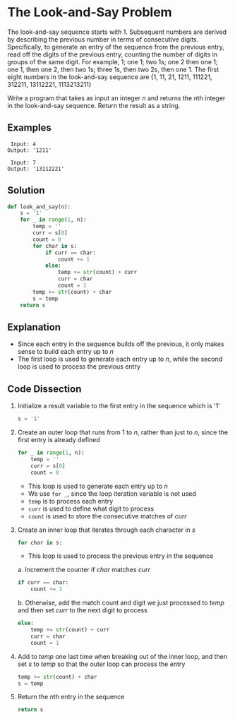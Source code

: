 # The Look-and-Say Problem
The look-and-say sequence starts with 1. Subsequent numbers are derived by describing the previous number in terms of consecutive digits. Specifically, to generate an entry of the sequence from the previous entry, read off the digits of the previous entry, counting the number of digits in groups of the same digit. For example, 1; one 1; two 1s; one 2 then one 1; one 1, then one 2, then two 1s; three 1s, then two 2s, then one 1. The first eight numbers in the look-and-say sequence are {1, 11, 21, 1211, 111221, 312211, 13112221, 1113213211}  
  
Write a program that takes as input an integer _n_ and returns the *n*th integer in the look-and-say sequence. Return the result as a string.
  
## Examples
```
 Input: 4
Output: '1211'

 Input: 7
Output: '13112221'
```
  
## Solution
```python
def look_and_say(n):
    s = '1'
    for _ in range(1, n):
        temp = ''
        curr = s[0]
        count = 0
        for char in s:
            if curr == char:
                count += 1
            else:
                temp += str(count) + curr
                curr = char
                count = 1     
        temp += str(count) + char
        s = temp
    return s
```
  
## Explanation
* Since each entry in the sequence builds off the previous, it only makes sense to build each entry up to _n_
* The first loop is used to generate each entry up to _n_, while the second loop is used to process the previous entry
  
## Code Dissection
1. Initialize a result variable to the first entry in the sequence which is '1'
    ```python
    s = '1'
    ```
2. Create an outer loop that runs from 1 to _n_, rather than just to _n_, since the first entry is already defined
    ```python
    for _ in range(1, n):
        temp = ''
        curr = s[0]
        count = 0
    ```
    * This loop is used to generate each entry up to _n_
    * We use ```for _```, since the loop iteration variable is not used
    * ```temp``` is to process each entry
    * ```curr``` is used to define what digit to process
    * ```count``` is used to store the consecutive matches of _curr_
3. Create an inner loop that iterates through each character in _s_
    ```python
    for char in s:
    ```
    * This loop is used to process the previous entry in the sequence

    a. Increment the counter if _char_ matches _curr_
    ```python
    if curr == char:
        count += 1
    ```
    b. Otherwise, add the match count and digit we just processed to _temp_ and then set _curr_ to the next digit to process
    ```python
    else:
        temp += str(count) + curr
        curr = char
        count = 1
    ```
4. Add to _temp_ one last time when breaking out of the inner loop, and then set _s_ to _temp_ so that the outer loop can process the entry
    ```python
    temp += str(count) + char
    s = temp
    ```
5. Return the *n*th entry in the sequence
    ```python
    return s
    ```